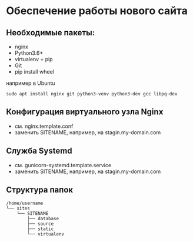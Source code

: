 Обеспечение работы нового сайта
================================
 ## Необходимые пакеты:
 * nginx
 * Python3.6+
 * virtualenv + pip
 * Git
 * pip install wheel
 
 
 например в Ubuntu
 
`sudo apt install nginx git python3-venv python3-dev gcc libpq-dev`

## Конфигурация виртуального узла Nginx
* см. nginx.template.conf
* заменить SITENAME, например, на stagin.my-domain.com

## Служба Systemd
* см. gunicorn-systemd.template.service
* заменить SITENAME, например, на stagin.my-domain.com

## Структура папок
```
/home/username
└── sites
    └── SITENAME
        ├── database
        ├── source
        ├── static
        └── virtualenv
```
